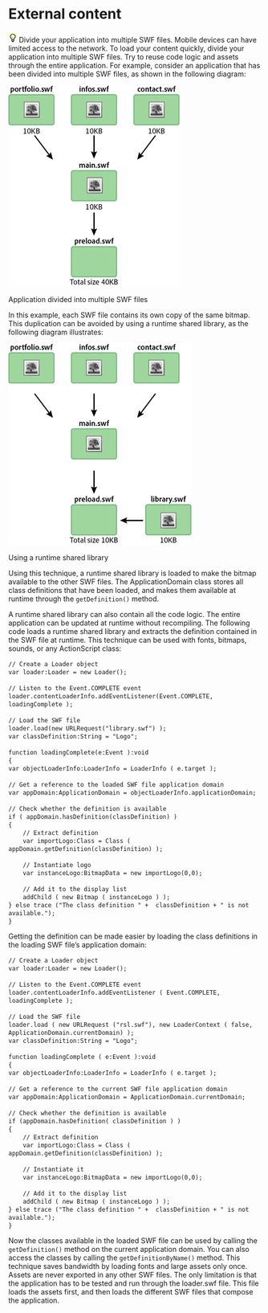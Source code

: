 # External content

![](../img/tip_help.png) Divide your application into multiple SWF files. Mobile
devices can have limited access to the network. To load your content quickly,
divide your application into multiple SWF files. Try to reuse code logic and
assets through the entire application. For example, consider an application that
has been divided into multiple SWF files, as shown in the following diagram:

![](../img/on_externalcontent.png)

Application divided into multiple SWF files

In this example, each SWF file contains its own copy of the same bitmap. This
duplication can be avoided by using a runtime shared library, as the following
diagram illustrates:

![](../img/on_externalcontent_shared.png)

Using a runtime shared library

Using this technique, a runtime shared library is loaded to make the bitmap
available to the other SWF files. The ApplicationDomain class stores all class
definitions that have been loaded, and makes them available at runtime through
the `getDefinition()` method.

A runtime shared library can also contain all the code logic. The entire
application can be updated at runtime without recompiling. The following code
loads a runtime shared library and extracts the definition contained in the SWF
file at runtime. This technique can be used with fonts, bitmaps, sounds, or any
ActionScript class:

    // Create a Loader object
    var loader:Loader = new Loader();
     
    // Listen to the Event.COMPLETE event
    loader.contentLoaderInfo.addEventListener(Event.COMPLETE, loadingComplete );
     
    // Load the SWF file
    loader.load(new URLRequest("library.swf") );
    var classDefinition:String = "Logo";
     
    function loadingComplete(e:Event ):void
    {
    var objectLoaderInfo:LoaderInfo = LoaderInfo ( e.target );

    // Get a reference to the loaded SWF file application domain
    var appDomain:ApplicationDomain = objectLoaderInfo.applicationDomain;
     
    // Check whether the definition is available
    if ( appDomain.hasDefinition(classDefinition) )
    {
        // Extract definition
        var importLogo:Class = Class ( appDomain.getDefinition(classDefinition) );
     
        // Instantiate logo
        var instanceLogo:BitmapData = new importLogo(0,0);
     
        // Add it to the display list
        addChild ( new Bitmap ( instanceLogo ) );
    } else trace ("The class definition " +  classDefinition + " is not available.");
    }

Getting the definition can be made easier by loading the class definitions in
the loading SWF file’s application domain:

    // Create a Loader object
    var loader:Loader = new Loader();
     
    // Listen to the Event.COMPLETE event
    loader.contentLoaderInfo.addEventListener ( Event.COMPLETE, loadingComplete );
     
    // Load the SWF file
    loader.load ( new URLRequest ("rsl.swf"), new LoaderContext ( false, ApplicationDomain.currentDomain) );
    var classDefinition:String = "Logo";
     
    function loadingComplete ( e:Event ):void
    {
    var objectLoaderInfo:LoaderInfo = LoaderInfo ( e.target );

    // Get a reference to the current SWF file application domain
    var appDomain:ApplicationDomain = ApplicationDomain.currentDomain;
     
    // Check whether the definition is available
    if (appDomain.hasDefinition( classDefinition ) )
    {
        // Extract definition
        var importLogo:Class = Class ( appDomain.getDefinition(classDefinition) );
     
        // Instantiate it
        var instanceLogo:BitmapData = new importLogo(0,0);
     
        // Add it to the display list
        addChild ( new Bitmap ( instanceLogo ) );
    } else trace ("The class definition " +  classDefinition + " is not available.");
    }

Now the classes available in the loaded SWF file can be used by calling the
`getDefinition()` method on the current application domain. You can also access
the classes by calling the `getDefinitionByName()` method. This technique saves
bandwidth by loading fonts and large assets only once. Assets are never exported
in any other SWF files. The only limitation is that the application has to be
tested and run through the loader.swf file. This file loads the assets first,
and then loads the different SWF files that compose the application.

